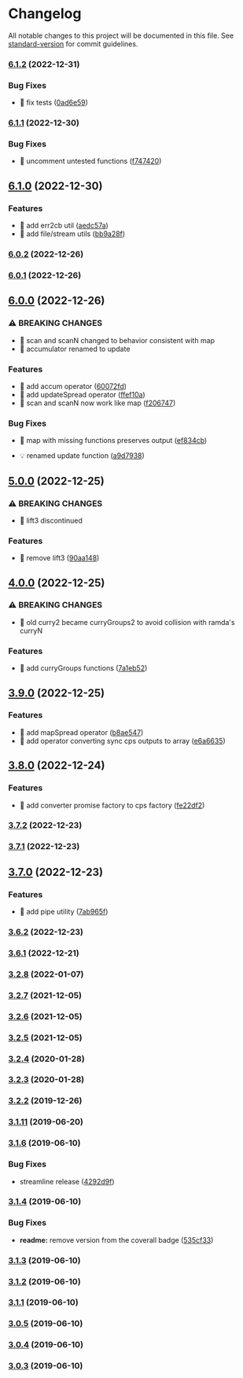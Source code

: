 # Changelog

All notable changes to this project will be documented in this file. See [standard-version](https://github.com/conventional-changelog/standard-version) for commit guidelines.

### [6.1.2](https://github.com/dmitriz/cpsfy/compare/v6.1.1...v6.1.2) (2022-12-31)


### Bug Fixes

* 🐛 fix tests ([0ad6e59](https://github.com/dmitriz/cpsfy/commit/0ad6e59ff35aa41d0e255220df4653859a7cd802))

### [6.1.1](https://github.com/dmitriz/cpsfy/compare/v6.1.0...v6.1.1) (2022-12-30)


### Bug Fixes

* 🐛 uncomment untested functions ([f747420](https://github.com/dmitriz/cpsfy/commit/f747420f3016fff20e8d2ea235fbad5f768ce39a))

## [6.1.0](https://github.com/dmitriz/cpsfy/compare/v6.0.2...v6.1.0) (2022-12-30)


### Features

* 🎸 add err2cb util ([aedc57a](https://github.com/dmitriz/cpsfy/commit/aedc57ae4b8c7c612610cb6dc1fe3d5286ae7833))
* 🎸 add file/stream utils ([bb9a28f](https://github.com/dmitriz/cpsfy/commit/bb9a28f99d8ed09301ddfc5111328e0e8a33d8b5))

### [6.0.2](https://github.com/dmitriz/cpsfy/compare/v6.0.1...v6.0.2) (2022-12-26)

### [6.0.1](https://github.com/dmitriz/cpsfy/compare/v6.0.0...v6.0.1) (2022-12-26)

## [6.0.0](https://github.com/dmitriz/cpsfy/compare/v5.0.0...v6.0.0) (2022-12-26)


### ⚠ BREAKING CHANGES

* 🧨 scan and scanN changed to behavior consistent with map
* 🧨 accumulator renamed to update

### Features

* 🎸 add accum operator ([60072fd](https://github.com/dmitriz/cpsfy/commit/60072fd735c6836d02040dbc3eab71053c03820e))
* 🎸 add updateSpread operator ([ffef10a](https://github.com/dmitriz/cpsfy/commit/ffef10a0898bcea1f7eb66270a71a5533248e75f))
* 🎸 scan and scanN now work like map ([f206747](https://github.com/dmitriz/cpsfy/commit/f206747468c88b55983799633895a31af3160e2b))


### Bug Fixes

* 🐛 map with missing functions preserves output ([ef834cb](https://github.com/dmitriz/cpsfy/commit/ef834cbe3d7dfb820b879a5e8198ae52041487b3))


* 💡 renamed update function ([a9d7938](https://github.com/dmitriz/cpsfy/commit/a9d79386de89bcc36f449ed48f78b27b05fa7275))

## [5.0.0](https://github.com/dmitriz/cpsfy/compare/v4.0.0...v5.0.0) (2022-12-25)


### ⚠ BREAKING CHANGES

* 🧨 lift3 discontinued

### Features

* 🎸 remove lift3 ([90aa148](https://github.com/dmitriz/cpsfy/commit/90aa1482e42261daf921b15c0add843b1b56a2db))

## [4.0.0](https://github.com/dmitriz/cpsfy/compare/v3.9.0...v4.0.0) (2022-12-25)


### ⚠ BREAKING CHANGES

* 🧨 old curry2 became curryGroups2 to avoid collision with ramda's curryN

### Features

* 🎸 add curryGroups functions ([7a1eb52](https://github.com/dmitriz/cpsfy/commit/7a1eb520e1dc696742fe3940d4328d91adfc3870))

## [3.9.0](https://github.com/dmitriz/cpsfy/compare/v3.8.0...v3.9.0) (2022-12-25)


### Features

* 🎸 add mapSpread operator ([b8ae547](https://github.com/dmitriz/cpsfy/commit/b8ae5476efeedd9ee3c1cd7bcba40b617f7f9909))
* 🎸 add operator converting sync cps outputs to array ([e6a6635](https://github.com/dmitriz/cpsfy/commit/e6a6635d01b76394dbd66535d84ec62e89f9603e))

## [3.8.0](https://github.com/dmitriz/cpsfy/compare/v3.7.2...v3.8.0) (2022-12-24)


### Features

* 🎸 add converter promise factory to cps factory ([fe22df2](https://github.com/dmitriz/cpsfy/commit/fe22df24cf4ef5fe29ca1d42ebf978670bef3475))

### [3.7.2](https://github.com/dmitriz/cpsfy/compare/v3.7.1...v3.7.2) (2022-12-23)

### [3.7.1](https://github.com/dmitriz/cpsfy/compare/v3.7.0...v3.7.1) (2022-12-23)

## [3.7.0](https://github.com/dmitriz/cpsfy/compare/v3.6.2...v3.7.0) (2022-12-23)


### Features

* 🎸 add pipe utility ([7ab965f](https://github.com/dmitriz/cpsfy/commit/7ab965ff35271f2334a143f8d8ccdf4de131cd60))

### [3.6.2](https://github.com/dmitriz/cpsfy/compare/v3.6.1...v3.6.2) (2022-12-23)

### [3.6.1](https://github.com/dmitriz/cpsfy/compare/v3.6.0...v3.6.1) (2022-12-21)

### [3.2.8](https://github.com/dmitriz/cpsfy/compare/v3.2.7...v3.2.8) (2022-01-07)

### [3.2.7](https://github.com/dmitriz/cpsfy/compare/v3.2.6...v3.2.7) (2021-12-05)

### [3.2.6](https://github.com/dmitriz/cpsfy/compare/v3.2.5...v3.2.6) (2021-12-05)

### [3.2.5](https://github.com/dmitriz/cpsfy/compare/v3.2.4...v3.2.5) (2021-12-05)

### [3.2.4](https://github.com/dmitriz/cpsfy/compare/v3.2.3...v3.2.4) (2020-01-28)

### [3.2.3](https://github.com/dmitriz/cpsfy/compare/v3.2.2...v3.2.3) (2020-01-28)

### [3.2.2](https://github.com/dmitriz/cpsfy/compare/v3.2.1...v3.2.2) (2019-12-26)

### [3.1.11](https://github.com/dmitriz/cpsfy/compare/v3.1.10...v3.1.11) (2019-06-20)



### [3.1.6](https://github.com/dmitriz/cpsfy/compare/v3.1.5...v3.1.6) (2019-06-10)


### Bug Fixes

* streamline release ([4292d9f](https://github.com/dmitriz/cpsfy/commit/4292d9f))



### [3.1.4](https://github.com/dmitriz/cpsfy/compare/v3.1.3...v3.1.4) (2019-06-10)


### Bug Fixes

* **readme:** remove version from the coverall badge ([535cf33](https://github.com/dmitriz/cpsfy/commit/535cf33))



### [3.1.3](https://github.com/dmitriz/cpsfy/compare/v3.1.0...v3.1.3) (2019-06-10)



### [3.1.2](https://github.com/dmitriz/cpsfy/compare/v3.1.1...v3.1.2) (2019-06-10)



### [3.1.1](https://github.com/dmitriz/cpsfy/compare/v3.1.0...v3.1.1) (2019-06-10)



### [3.0.5](https://github.com/dmitriz/cpsfy/compare/v3.0.4...v3.0.5) (2019-06-10)



### [3.0.4](https://github.com/dmitriz/cpsfy/compare/v3.0.3...v3.0.4) (2019-06-10)



### [3.0.3](https://github.com/dmitriz/cpsfy/compare/v3.0.2...v3.0.3) (2019-06-10)
